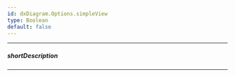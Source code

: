 ```yaml
---
id: dxDiagram.Options.simpleView
type: Boolean
default: false
---
```

---
##### shortDescription

---
